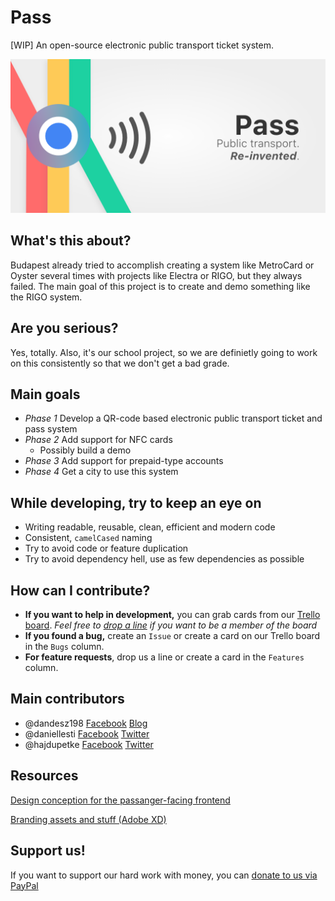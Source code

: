 # Pass
[WIP] An open-source electronic public transport ticket system.

![Pass banner with slogan](https://github.com/dandesz198/pass/blob/master/assets/Banner%20-%20with%20slogan.png?raw=true)

## What's this about?
Budapest already tried to accomplish creating a system like MetroCard or Oyster several times with projects like Electra or RIGO, but they always failed. The main goal of this project is to create and demo something like the RIGO system.

## Are you serious?
Yes, totally. Also, it's our school project, so we are definietly going to work on this consistently so that we don't get a bad grade.

## Main goals
* *Phase 1* Develop a QR-code based electronic public transport ticket and pass system 
* *Phase 2* Add support for NFC cards
  * Possibly build a demo
* *Phase 3* Add support for prepaid-type accounts
* *Phase 4* Get a city to use this system

## While developing, try to keep an eye on
* Writing readable, reusable, clean, efficient and modern code
* Consistent, `camelCased` naming
* Try to avoid code or feature duplication
* Try to avoid dependency hell, use as few dependencies as possible

## How can I contribute?
* **If you want to help in development,** you can grab cards from our [Trello board](https://trello.com/b/QhJUPS7o/pass). *Feel free to [drop a line](mailto:daniel.gergely@risingstack.com) if you want to be a member of the board*
* **If you found a bug,** create an `Issue` or create a card on our Trello board in the `Bugs` column.
* **For feature requests**, drop us a line or create a card in the `Features` column.

## Main contributors
* @dandesz198 [Facebook](fb.me/dandesz198) [Blog](blog.risingstack.com/author/danielg/)
* @daniellesti [Facebook](fb.me/lestid) [Twitter](twitter.com/lesti_dnl)
* @hajdupetke [Facebook](fb.me/hajdupetke) [Twitter](twitter.com/hajdupetke)

## Resources
[Design conception for the passanger-facing frontend](https://szifon.com/2017/07/30/bkk-online-shop-design-koncepcio/)

[Branding assets and stuff (Adobe XD)](https://xd.adobe.com/spec/9dcdf89b-04bb-4434-4c9d-3ba40da735e6-ebfc/)

## Support us!
If you want to support our hard work with money, you can [donate to us via PayPal](paypal.me/dandesz198)

